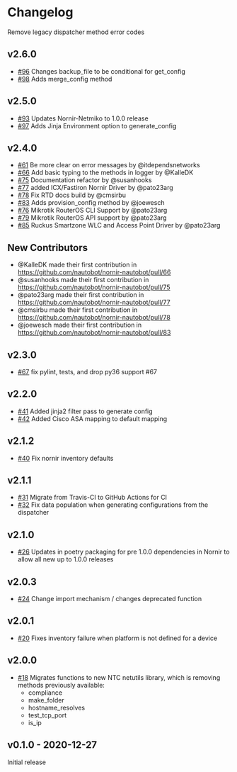 # Changelog

Remove legacy dispatcher method
error codes



## v2.6.0

- [#96](https://github.com/nautobot/nornir-nautobot/pull/96) Changes backup_file to be conditional for get_config
- [#98](https://github.com/nautobot/nornir-nautobot/pull/98) Adds merge_config method

## v2.5.0

- [#93](https://github.com/nautobot/nornir-nautobot/pull/93) Updates Nornir-Netmiko to 1.0.0 release
- [#97](https://github.com/nautobot/nornir-nautobot/pull/97) Adds Jinja Environment option to generate_config

## v2.4.0

- [#61](https://github.com/nautobot/nornir-nautobot/pull/61) Be more clear on error messages by @itdependsnetworks
- [#66](https://github.com/nautobot/nornir-nautobot/pull/66) Add basic typing to the methods in logger by @KalleDK
- [#75](https://github.com/nautobot/nornir-nautobot/pull/75) Documentation refactor by @susanhooks
- [#77](https://github.com/nautobot/nornir-nautobot/pull/77) added ICX/Fastiron Nornir Driver by @pato23arg
- [#78](https://github.com/nautobot/nornir-nautobot/pull/78) Fix RTD docs build by @cmsirbu
- [#83](https://github.com/nautobot/nornir-nautobot/pull/83) Adds provision_config method by @joewesch
- [#76](https://github.com/nautobot/nornir-nautobot/pull/76) Mikrotik RouterOS CLI Support by @pato23arg
- [#79](https://github.com/nautobot/nornir-nautobot/pull/79) Mikrotik RouterOS API support by @pato23arg
- [#85](https://github.com/nautobot/nornir-nautobot/pull/85) Ruckus Smartzone WLC and Access Point Driver by @pato23arg

## New Contributors
* @KalleDK made their first contribution in https://github.com/nautobot/nornir-nautobot/pull/66
* @susanhooks made their first contribution in https://github.com/nautobot/nornir-nautobot/pull/75
* @pato23arg made their first contribution in https://github.com/nautobot/nornir-nautobot/pull/77
* @cmsirbu made their first contribution in https://github.com/nautobot/nornir-nautobot/pull/78
* @joewesch made their first contribution in https://github.com/nautobot/nornir-nautobot/pull/83

## v2.3.0

- [#67](https://github.com/nautobot/nornir-nautobot/pull/67) fix pylint, tests, and drop py36 support #67

## v2.2.0

- [#41](https://github.com/nautobot/nornir-nautobot/pull/41) Added jinja2 filter pass to generate config
- [#42](https://github.com/nautobot/nornir-nautobot/pull/42) Added Cisco ASA mapping to default mapping

## v2.1.2

- [#40](https://github.com/nautobot/nornir-nautobot/pull/40) Fix nornir inventory defaults

## v2.1.1

- [#31](https://github.com/nautobot/nornir-nautobot/pull/31) Migrate from Travis-CI to GitHub Actions for CI
- [#32](https://github.com/nautobot/nornir-nautobot/pull/32) Fix data population when generating configurations from the dispatcher

## v2.1.0

- [#26](https://github.com/nautobot/nornir-nautobot/pull/26) Updates in poetry packaging for pre 1.0.0 dependencies in Nornir to allow all new up to 1.0.0 releases

## v2.0.3

- [#24](https://github.com/nautobot/nornir-nautobot/pull/24) Change import mechanism / changes deprecated function

## v2.0.1

- [#20](https://github.com/nautobot/nornir-nautobot/pull/20) Fixes inventory failure when platform is not defined for a device
## v2.0.0

- [#18](https://github.com/nautobot/nornir-nautobot/pull/18) Migrates functions to new NTC netutils library, which is removing methods previously available:
    - compliance
    - make_folder
    - hostname_resolves
    - test_tcp_port
    - is_ip

## v0.1.0 - 2020-12-27

Initial release

